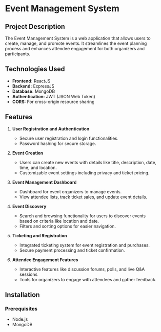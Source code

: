 # Event Management System


## Project Description
The Event Management System is a web application that allows users to create, manage, and promote events. It streamlines the event planning process and enhances attendee engagement for both organizers and participants.

## Technologies Used
- **Frontend:** ReactJS
- **Backend:** ExpressJS
- **Database:** MongoDB
- **Authentication:** JWT (JSON Web Token)
- **CORS:** For cross-origin resource sharing

## Features
1. **User Registration and Authentication**
   - Secure user registration and login functionalities.
   - Password hashing for secure storage.

2. **Event Creation**
   - Users can create new events with details like title, description, date, time, and location.
   - Customizable event settings including privacy and ticket pricing.

3. **Event Management Dashboard**
   - Dashboard for event organizers to manage events.
   - View attendee lists, track ticket sales, and update event details.

4. **Event Discovery**
   - Search and browsing functionality for users to discover events based on criteria like location and date.
   - Filters and sorting options for easier navigation.

5. **Ticketing and Registration**
   - Integrated ticketing system for event registration and purchases.
   - Secure payment processing and ticket confirmation.

6. **Attendee Engagement Features**
   - Interactive features like discussion forums, polls, and live Q&A sessions.
   - Tools for organizers to engage with attendees and gather feedback.

## Installation

### Prerequisites
- Node.js
- MongoDB

